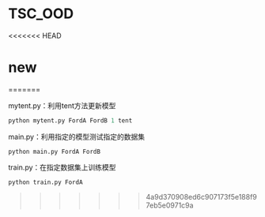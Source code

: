 # TSC_OOD
<<<<<<< HEAD
# new
=======

mytent.py：利用tent方法更新模型

```python
python mytent.py FordA FordB 1 tent
```

main.py：利用指定的模型测试指定的数据集

```
python main.py FordA FordB
```

train.py：在指定数据集上训练模型

```
python train.py FordA
```

>>>>>>> 4a9d370908ed6c907173f5e188f97eb5e0971c9a
